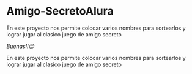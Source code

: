 # Amigo-SecretoAlura
En este proyecto nos permite colocar varios nombres para sortearlos y lograr jugar al clasico juego de amigo secreto

*Buenas!!😊*

En este proyecto nos permite colocar varios nombres para sortearlos y lograr jugar al clasico juego de amigo secreto
